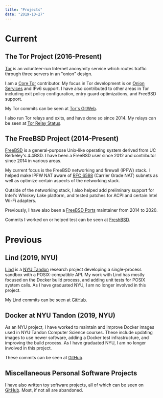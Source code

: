 ```yaml
---
title: "Projects"
date: "2019-10-27"
---
```


# Current

## The Tor Project (2016-Present)

[Tor](https://www.torproject.org/index.html.en) is an volunteer-run Internet
anonymity service which routes traffic through three servers in an "onion"
design.

I am a [Core Tor](https://trac.torproject.org/projects/tor/wiki/doc/community/glossary#TorTornetworkCoreTor)
contributor. My focus in Tor development is on
[Onion Services](https://www.torproject.org/docs/onion-services.html.en) and
IPv6 support. I have also contributed to other areas in Tor including exit
policy configuration, entry guard optimizations, and FreeBSD support.

My Tor commits can be seen at
[Tor's GitWeb](https://gitweb.torproject.org/tor.git/log/?qt=author&q=Neel+Chauhan).

I also run Tor relays and exits, and have done so since 2014. My relays can be
seen at
[Tor Relay Status](https://metrics.torproject.org/rs.html#search/NeelTor%20contact:neelc).

## The FreeBSD Project (2014-Present)

[FreeBSD](https://www.freebsd.org/) is a general-purpose Unix-like operating
system derived from UC Berkeley's 4.4BSD. I have been a FreeBSD user since 2012
and contributor since 2014 in various areas.

My current focus is the FreeBSD networking and firewall (IPFW) stack. I helped
make IPFW NAT aware of [RFC 6598](https://tools.ietf.org/html/rfc6598) (Carrier
Grade NAT) subnets as well as optimize certain aspects of the networking stack.

Outside of the networking stack, I also helped add preliminary support for
Intel's Whiskey Lake platform, and tested patches for ACPI and certain Intel
Wi-Fi adapters.

Previously, I have also been a [FreeBSD Ports](https://www.freebsd.org/ports/)
maintainer from 2014 to 2020.

Commits I worked on or helped test can be seen at
[FreshBSD](https://freshbsd.org/search?q=Neel+Chauhan&project%5B%5D=freebsd&sort=commit_date).

# Previous

## Lind (2019, NYU)

[Lind](https://github.com/Lind-Project/lind_project) is a
[NYU Tandon](https://engineering.nyu.edu/) research project developing a
single-process sandbox with a POSIX-compatible API. My work with Lind has
mostly focused on the Docker build process, and adding unit tests for POSIX
system calls. As I have graduated NYU, I am no longer involved in this project.

My Lind commits can be seen at
[GitHub](https://github.com/Lind-Project/lind_project/commits?author=neelchauhan).

## Docker at NYU Tandon (2019, NYU)

As an NYU project, I have worked to maintain and improve Docker images used
in NYU Tandon Computer Science courses. These include updating images to use
newer software, adding a Docker test infrastructure, and improving the build
process. As I have graduated NYU, I am no longer involved in this project.

These commits can be seen at
[GitHub](https://github.com/gcallah/docker-for-ed/commits?author=neelchauhan).

## Miscellaneous Personal Software Projects

I have also written toy software projects, all of which can be seen on
[GitHub](https://github.com/neelchauhan/). Most, if not all are abandoned.
